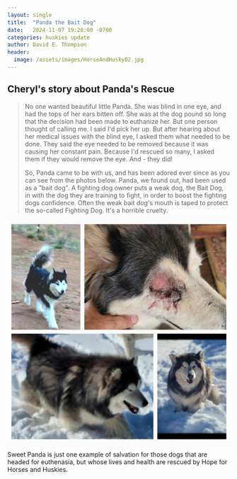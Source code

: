 ```yaml
---
layout: single
title:  "Panda the Bait Dog"
date:   2024-11-07 19:28:00 -0700
categories: huskies update
author: David E. Thompson
header:
  image: /assets/images/HorseAndHusky02.jpg
---
```

## Cheryl's story about Panda's Rescue

>No one wanted beautiful little Panda. She was blind in one eye, and had the tops of her ears bitten off. She was at the dog pound so long that the decision had been made to euthanize her. But one person thought of calling me. I said I'd pick her up. But after hearing about her medical issues with the blind eye, I asked them what needed to be done. They said the eye needed to be removed because it was causing her constant pain. Because I'd rescued so many, I asked them if they would remove the eye. And - they did! 
>
> So, Panda came to be with us, and has been adored ever since as you can see from the photos below. Panda, we found out, had been used as a  "bait dog". A fighting dog owner puts a weak dog, the Bait Dog, in with the dog they are training to fight, in order to boost the fighting dogs confidence. Often the weak bait dog's mouth is taped to protect the so-called Fighting Dog. It's a horrible cruelty. 

<img src="/assets/images/Panda.jpg"/>

Sweet Panda is just one example of salvation for those dogs that are headed for euthenasia, but whose lives and health are rescued by Hope for Horses and Huskies.